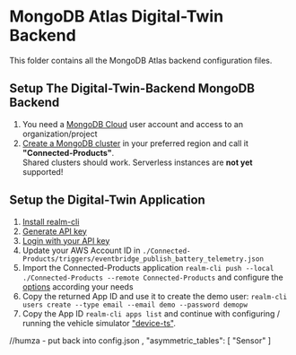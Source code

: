 # MongoDB Atlas Digital-Twin Backend

This folder contains all the MongoDB Atlas backend configuration files.

## Setup The Digital-Twin-Backend MongoDB Backend

1. You need a [MongoDB Cloud](https://cloud.mongodb.com/) user account and access to an organization/project
2. [Create a MongoDB cluster](https://www.mongodb.com/docs/atlas/tutorial/create-new-cluster/) in your preferred region and call it **"Connected-Products"**. <br>Shared clusters should work. Serverless instances are **not yet** supported!

## Setup the Digital-Twin Application

1. [Install realm-cli](https://www.mongodb.com/docs/atlas/app-services/cli/#installation)
2. [Generate API key](https://www.mongodb.com/docs/atlas/app-services/cli/#generate-an-api-key)
3. [Login with your API key](https://www.mongodb.com/docs/atlas/app-services/cli/#authenticate-with-an-api-key)
4. Update your AWS Account ID in `./Connected-Products/triggers/eventbridge_publish_battery_telemetry.json`
4. Import the Connected-Products application `realm-cli push --local ./Connected-Products --remote Connected-Products` and configure the [options](https://www.mongodb.com/docs/atlas/app-services/manage-apps/create/create-with-cli/#run-the-app-creation-command) according your needs
5. Copy the returned App ID and use it to create the demo user: `realm-cli users create --type email --email demo --password demopw`
6. Copy the App ID `realm-cli apps list` and continue with configuring / running the vehicle simulator ["device-ts"](https://github.com/mongodb-industry-solutions/Connected-Devices/tree/main/device-ts).

//humza - put back into config.json
,
    "asymmetric_tables": [
        "Sensor"
    ]